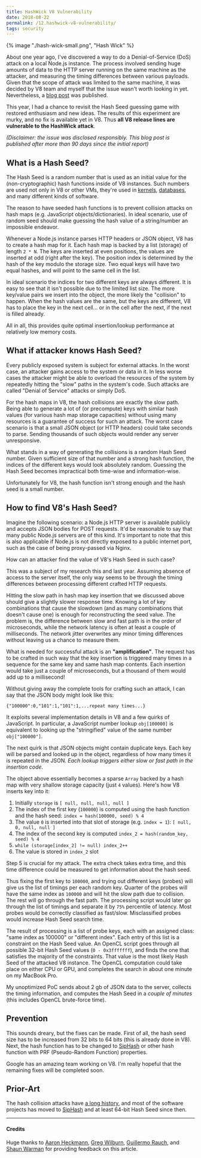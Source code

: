 ```yaml
---
title: HashWick V8 Vulnerability
date: 2018-08-22
permalink: /12.hashwick-v8-vulnerability/
tags: security
---
```


{% image "./hash-wick-small.png", "Hash Wick" %}

About one year ago, I've discovered a way to do a Denial-of-Service (DoS) attack
on a local Node.js instance. The process involved sending huge amounts of data
to the HTTP server running on the same machine as the attacker, and measuring
the timing differences between various payloads. Given that the scope of attack
was limited to the same machine, it was decided by V8 team and myself that the
issue wasn't worth looking in yet. Nevertheless, a [blog post][0] was published.

This year, I had a chance to revisit the Hash Seed guessing game with restored
enthusiasm and new ideas. The results of this experiment are murky, and no fix
is available yet in V8. Thus **all V8 release lines are vulnerable to the
HashWick attack**.

_(Disclaimer: the issue was disclosed responsibly. This blog post is published
after more than 90 days since the initial report)_

## What is a Hash Seed?

The Hash Seed is a random number that is used as an initial value for the
(non-cryptographic) hash functions inside of V8 instances. Such numbers are used
not only in V8 or other VMs, they're used in [kernels][1], [databases][2], and
many different kinds of software.

The reason to have seeded hash functions is to prevent collision attacks on
hash maps (e.g. JavaScript objects/dictionaries). In ideal scenario, use of
random seed should make guessing the hash value of a string/number an impossible
endeavor.

Whenever a Node.js instance parses HTTP headers or JSON object, V8 has to create
a hash map for it. Each hash map is backed by a list (storage) of length
`2 * N`. The keys are inserted at even positions, the values are inserted at odd
(right after the key). The position index is determined by the hash of the key
modulo the storage size. Two equal keys will have two equal hashes, and will
point to the same cell in the list.

In ideal scenario the indices for two different keys are always different. It
is easy to see that it isn't possible due to the limited list size. The more
key/value pairs we insert into the object, the more likely the "collision" to
happen. When the hash values are the same, but the keys are different, V8
has to place the key in the next cell... or in the cell after the next, if the
next is filled already.

All in all, this provides quite optimal insertion/lookup performance at
relatively low memory costs.

## What if attacker knows Hash Seed?

Every publicly exposed system is subject for external attacks. In the worst
case, an attacker gains access to the system or data in it. In less worse cases
the attacker might be able to overload the resources of the system by repeatedly
hitting the "slow" paths in the system's code. Such attacks are called "Denial
of Service" attacks or simply DoS.

For the hash maps in V8, the hash collisions are exactly the slow path. Being
able to generate a lot of (or precompute) keys with similar hash values (for
various hash map storage capacities) without using many resources is a guarantee
of success for such an attack. The worst case scenario is that a small JSON
object (or HTTP headers) could take seconds to parse. Sending thousands of such
objects would render any server unresponsive.

What stands in a way of generating the collisions is a random Hash Seed number.
Given sufficient size of that number and a strong hash function, the indices of
the different keys would look absolutely random. Guessing the Hash Seed becomes
impractical both time-wise and information-wise.

Unfortunately for V8, the hash function isn't strong enough and the hash seed
is a small number.

## How to find V8's Hash Seed?

Imagine the following scenario: a Node.js HTTP server is available publicly and
accepts JSON bodies for POST requests. It'd be reasonable to say that many
public Node.js servers are of this kind. It's important to note that this is
also applicable if Node.js is not directly exposed to a public internet port,
such as the case of being proxy-passed via Nginx.

How can an attacker find the value of V8's Hash Seed in such case?

This was a subject of my research this and last year. Assuming absence of access
to the server itself, the only way seems to be through the timing differences
between processing different crafted HTTP requests.

Hitting the slow path in hash map key insertion that we discussed above should
give a slightly slower response time. Knowing a lot of key combinations that
cause the slowdown (and as many combinations that doesn't cause one) is enough
for reconstructing the seed value. The problem is, the difference between slow
and fast path is in the order of microseconds, while the network latency is
often at least a couple of milliseconds. The network jitter overwrites any minor
timing differences without leaving us a chance to measure them.

What is needed for successful attack is an **"amplification"**. The request has
to be crafted in such way that the key insertion is triggered many times in a
sequence for the same key and same hash map contents. Each insertion would take
just a couple of microseconds, but a thousand of them would add up to a
millisecond!

Without giving away the complete tools for crafting such an attack, I can say
that the JSON body might look like this:

`{"100000":0,"101":1,"101":1,...repeat many times...}`

It exploits several implementation details in V8 and a few quirks of JavaScript.
In particular, a JavaScript number lookup `obj[100000]` is equivalent to
looking up the "stringified" value of the same number `obj["100000"]`.

The next quirk is that JSON objects might contain duplicate keys. Each key will
be parsed and looked up in the object, regardless of how many times it is
repeated in the JSON. _Each lookup triggers either slow or fast path in the
insertion code_.

The object above essentially becomes a sparse `Array` backed by a hash map with
very shallow storage capacity (just `4` values). Here's how V8 inserts key into
it:

1. Initially `storage` is `[ null, null, null, null ]`
2. The index of the first key (`100000`) is computed using the hash function and
   the hash seed: `index = hash(100000, seed) % 4`
3. The value `0` is inserted into that slot of storage (e.g. `index = 1`):
   `[ null, 0, null, null ]`
4. The index of the second key is computed
   `index_2 = hash(random_key, seed) % 4`
5. `while (storage[index_2] != null) index_2++`
6. The value is stored in `index_2` slot

Step 5 is crucial for my attack. The extra check takes extra time, and this time
difference could be measured to get information about the hash seed.

Thus fixing the first key to `100000`, and trying out different keys
(probes) will give us the list of timings per each random key. Quarter of the
probes will have the same index as `100000` and will hit the slow path due to
collision. The rest will go through the fast path. The processing script would
later go through the list of timings and separate it by `75%` percentile of
latency. Most probes would be correctly classified as fast/slow. Misclassified
probes would increase Hash Seed search time.

The result of processing is a list of probe keys, each with an assigned class:
"same index as 100000" or "different index". Each entry of this list is a
constraint on the Hash Seed value. An OpenCL script goes through all possible
32-bit Hash Seed values (`0 - 0x3fffffff`), and finds the one that satisfies
the majority of the constraints. That value is the most likely Hash Seed of the
attacked V8 instance. The OpenCL computation could take place on either CPU or
GPU, and completes the search in about one minute on my MacBook Pro.

My unoptimized PoC sends about 2 gb of JSON data to the server, collects the
timing information, and computes the Hash Seed in a _couple of minutes_ (this
includes OpenCL brute-force time).

## Prevention

This sounds dreary, but the fixes can be made. First of all, the hash seed size
has to be increased from 32 bits to 64 bits (this is already done in V8). Next,
the hash function has to be changed to [SipHash][3] or other hash function with
PRF (Pseudo-Random Function) properties.

Google has an amazing team working on V8. I'm really hopeful that the remaining
fixes will be completed soon.

## Prior-Art

The hash collision attacks have [a long history][4], and most of the software
projects has moved to [SipHash][3] and at least 64-bit Hash Seed since then.

---

#### Credits

Huge thanks to [Aaron Heckmann][5], [Greg Wilburn][6], [Guillermo Rauch][7], and
[Shaun Warman][8] for providing feedback on this article.

[0]: https://darksi.de/f.v8-hash-seed-timing-attack/
[1]: https://lwn.net/Articles/711167/
[2]: https://github.com/antirez/redis/blob/cefe21d28a75f4fdbf24823ce42e777c2b9d5c6f/src/dict.c#L74
[3]: https://en.wikipedia.org/wiki/SipHash
[4]: https://lwn.net/Articles/474912/
[5]: https://github.com/aheckmann
[6]: https://github.com/snowinferno
[7]: https://github.com/rauchg
[8]: https://github.com/shaunwarman
